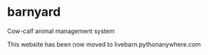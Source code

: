 # barnyard
Cow-calf animal management system

This website has been now moved to livebarn.pythonanywhere.com 

